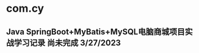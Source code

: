 # com.cy
Java SpringBoot+MyBatis+MySQL电脑商城项目实战学习记录
尚未完成
3/27/2023
----------------------------------------------------------------
